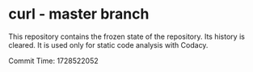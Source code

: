 # curl - master branch

This repository contains the frozen state of the repository.
Its history is cleared. It is used only for static code
analysis with Codacy.

Commit Time: 1728522052